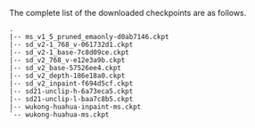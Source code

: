 The complete list of the downloaded checkpoints are as follows.

```text
.
|-- ms_v1_5_pruned_emaonly-d0ab7146.ckpt
|-- sd_v2-1_768_v-061732d1.ckpt
|-- sd_v2-1_base-7c8d09ce.ckpt
|-- sd_v2_768_v-e12e3a9b.ckpt
|-- sd_v2_base-57526ee4.ckpt
|-- sd_v2_depth-186e18a0.ckpt
|-- sd_v2_inpaint-f694d5cf.ckpt
|-- sd21-unclip-h-6a73eca5.ckpt
|-- sd21-unclip-l-baa7c8b5.ckpt
|-- wukong-huahua-inpaint-ms.ckpt
`-- wukong-huahua-ms.ckpt
```
